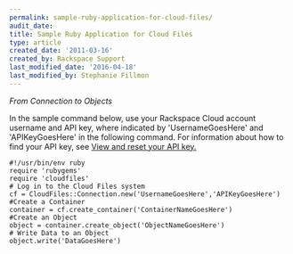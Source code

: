 ```yaml
---
permalink: sample-ruby-application-for-cloud-files/
audit_date:
title: Sample Ruby Application for Cloud Files
type: article
created_date: '2011-03-16'
created_by: Rackspace Support
last_modified_date: '2016-04-18'
last_modified_by: Stephanie Fillmon
---
```


*From Connection to Objects*

In the sample command below, use your Rackspace Cloud account username
and API key, where indicated by 'UsernameGoesHere' and 'APIKeyGoesHere' in
the following command. For information about how to find your API key,
see [View and reset your API key.](/how-to/view-and-reset-your-api-key)

    #!/usr/bin/env ruby
    require 'rubygems'
    require 'cloudfiles'
    # Log in to the Cloud Files system
    cf = CloudFiles::Connection.new('UsernameGoesHere','APIKeyGoesHere')
    #Create a Container
    container = cf.create_container('ContainerNameGoesHere')
    #Create an Object
    object = container.create_object('ObjectNameGoesHere')
    # Write Data to an Object
    object.write('DataGoesHere')
